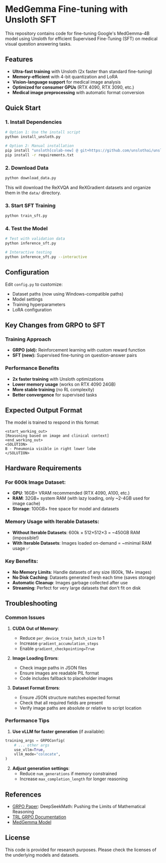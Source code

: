 # MedGemma Fine-tuning with Unsloth SFT

This repository contains code for fine-tuning Google's MedGemma-4B model using Unsloth for efficient Supervised Fine-Tuning (SFT) on medical visual question answering tasks.

## Features

- **Ultra-fast training** with Unsloth (2x faster than standard fine-tuning)
- **Memory-efficient** with 4-bit quantization and LoRA
- **Vision-language support** for medical image analysis
- **Optimized for consumer GPUs** (RTX 4090, RTX 3090, etc.)
- **Medical image preprocessing** with automatic format conversion

## Quick Start

### 1. Install Dependencies

```bash
# Option 1: Use the install script
python install_unsloth.py

# Option 2: Manual installation
pip install "unsloth[colab-new] @ git+https://github.com/unslothai/unsloth.git"
pip install -r requirements.txt
```

### 2. Download Data

```bash
python download_data.py
```

This will download the ReXVQA and ReXGradient datasets and organize them in the `data/` directory.

### 3. Start SFT Training

```bash
python train_sft.py
```

### 4. Test the Model

```bash
# Test with validation data
python inference_sft.py

# Interactive testing
python inference_sft.py --interactive
```

## Configuration

Edit `config.py` to customize:
- Dataset paths (now using Windows-compatible paths)
- Model settings
- Training hyperparameters
- LoRA configuration

## Key Changes from GRPO to SFT

### Training Approach
- **GRPO (old):** Reinforcement learning with custom reward function
- **SFT (new):** Supervised fine-tuning on question-answer pairs

### Performance Benefits
- **2x faster training** with Unsloth optimizations
- **Lower memory usage** (works on RTX 4090 24GB)
- **More stable training** (no RL complexity)
- **Better convergence** for supervised tasks

## Expected Output Format

The model is trained to respond in this format:
```
<start_working_out>
[Reasoning based on image and clinical context]
<end_working_out>
<SOLUTION>
B - Pneumonia visible in right lower lobe
</SOLUTION>
```

## Hardware Requirements

### For 600k Image Dataset:
- **GPU**: 16GB+ VRAM recommended (RTX 4090, A100, etc.)
- **RAM**: 32GB+ system RAM (with lazy loading, only ~2-4GB used for image cache)
- **Storage**: 100GB+ free space for model and datasets

### Memory Usage with Iterable Datasets:
- **Without Iterable Datasets**: 600k × 512×512×3 = ~450GB RAM (impossible!)
- **With Iterable Datasets**: Images loaded on-demand = ~minimal RAM usage ✅

### Key Benefits:
- **No Memory Limits**: Handle datasets of any size (600k, 1M+ images)
- **No Disk Caching**: Datasets generated fresh each time (saves storage)
- **Automatic Cleanup**: Images garbage collected after use
- **Streaming**: Perfect for very large datasets that don't fit on disk

## Troubleshooting

### Common Issues

1. **CUDA Out of Memory**:
   - Reduce `per_device_train_batch_size` to 1
   - Increase `gradient_accumulation_steps`
   - Enable `gradient_checkpointing=True`

2. **Image Loading Errors**:
   - Check image paths in JSON files
   - Ensure images are readable PIL format
   - Code includes fallback to placeholder images

3. **Dataset Format Errors**:
   - Ensure JSON structure matches expected format
   - Check that all required fields are present
   - Verify image paths are absolute or relative to script location

### Performance Tips

1. **Use vLLM for faster generation** (if available):
```python
training_args = GRPOConfig(
    # ... other args
    use_vllm=True,
    vllm_mode="colocate",
)
```

2. **Adjust generation settings**:
   - Reduce `num_generations` if memory constrained
   - Increase `max_completion_length` for longer reasoning

## References

- [GRPO Paper](https://arxiv.org/abs/2402.03300): DeepSeekMath: Pushing the Limits of Mathematical Reasoning
- [TRL GRPO Documentation](https://huggingface.co/docs/trl/main/en/grpo_trainer)
- [MedGemma Model](https://huggingface.co/google/medgemma-4b-it)

## License

This code is provided for research purposes. Please check the licenses of the underlying models and datasets.